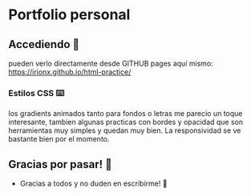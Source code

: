 # Portfolio personal


## Accediendo 🚀

pueden verlo directamente desde GITHUB pages aquí mismo:
https://irionx.github.io/html-practice/


### Estilos CSS ⌨️

los gradients animados tanto para fondos o letras me parecio un toque interesante, tambien algunas practicas con bordes y opacidad que son herramientas muy simples y quedan muy bien.
La responsividad se ve bastante bien por el momento.


## Gracias por pasar! 🎁

* Gracias a todos y no duden en escribirme! 📢



